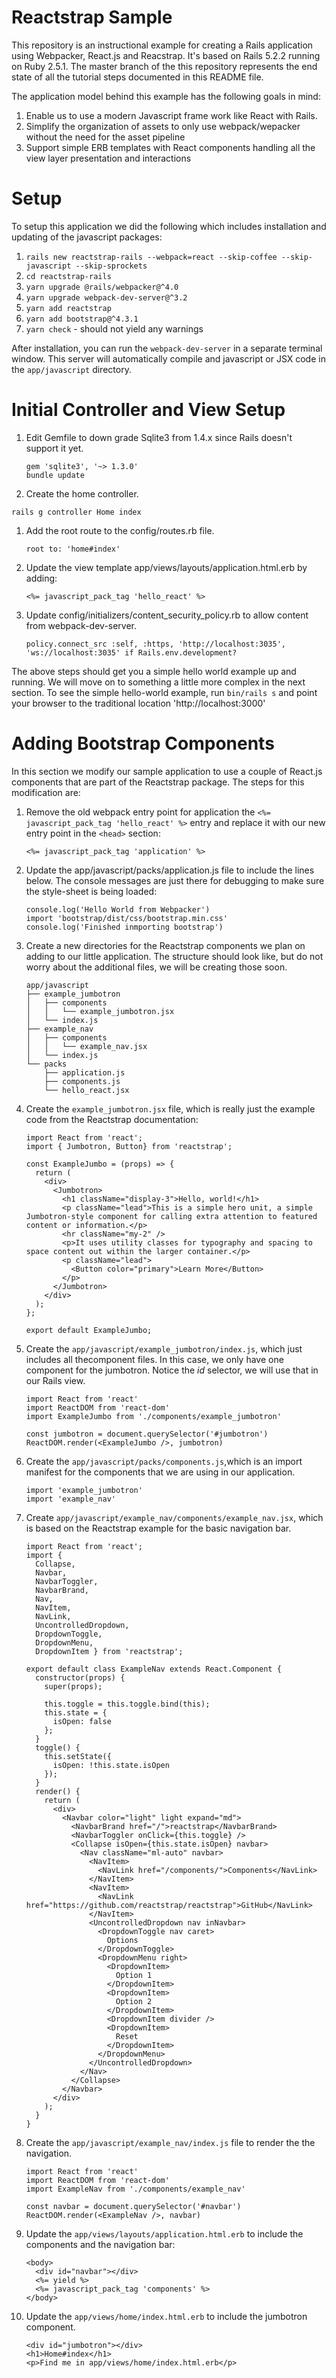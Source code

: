 # Reactstrap Sample

This repository is an instructional example for creating a Rails application
using Webpacker, React.js and Reacstrap. It's based on Rails 5.2.2 running on
Ruby 2.5.1. The master branch of the this repository represents the end state
of all the tutorial steps documented in this README file.

The application model behind this example has the following goals in mind:
1. Enable us to use a modern Javascript frame work like React with Rails.
1. Simplify the organization of assets to only use webpack/wepacker without the need for the asset pipeline
1. Support simple ERB templates with React components handling all the view layer presentation and interactions

# Setup

To setup this application we did the following which includes installation and
updating of the javascript packages:

1. `rails new reactstrap-rails --webpack=react --skip-coffee --skip-javascript --skip-sprockets`
1. `cd reactstrap-rails`
1. `yarn upgrade @rails/webpacker@^4.0`
1. `yarn upgrade webpack-dev-server@^3.2`
1. `yarn add reactstrap`
1. `yarn add bootstrap@^4.3.1`
1. `yarn check` - should not yield any warnings

After installation, you can run the `webpack-dev-server` in a separate terminal
window. This server will automatically compile and javascript or JSX code in
the `app/javascript` directory.

# Initial Controller and View Setup

1. Edit Gemfile to down grade Sqlite3 from 1.4.x since Rails doesn't support it yet.
   ```
   gem 'sqlite3', '~> 1.3.0'
   bundle update
   ```
1.  Create the home controller.
   ```
   rails g controller Home index
   ```
1. Add the root route to the config/routes.rb file.
   ```
   root to: 'home#index'
   ```
1. Update the view template app/views/layouts/application.html.erb by adding:
   ```
   <%= javascript_pack_tag 'hello_react' %>
   ```
1. Update config/initializers/content_security_policy.rb to allow content from
   webpack-dev-server.
   ```
   policy.connect_src :self, :https, 'http://localhost:3035', 'ws://localhost:3035' if Rails.env.development?
   ```
The above steps should get you a simple hello world example up and running.
We will move on to something a little more complex in the next section. To
see the simple hello-world example, run `bin/rails s` and point your browser
to the traditional location 'http://localhost:3000'

# Adding Bootstrap Components

In this section we modify our sample application to use a couple of React.js
components that are part of the Reactstrap package. The steps for this
modification are:

1. Remove the old webpack entry point for application the
   `<%= javascript_pack_tag 'hello_react' %>` entry and replace it with our
   new entry point in the `<head>` section:
   ```
   <%= javascript_pack_tag 'application' %>
   ```
1. Update the app/javascript/packs/application.js file to include the lines
   below. The console messages are just there for debugging to make sure
   the style-sheet is being loaded:
   ```
   console.log('Hello World from Webpacker')
   import 'bootstrap/dist/css/bootstrap.min.css'
   console.log('Finished inmporting bootstrap')
   ```
1. Create a new directories for the Reactstrap components we plan on adding to
   our little application. The structure should look like, but do not worry
   about the additional files, we will be creating those soon.
   ```
   app/javascript
   ├── example_jumbotron
   │   ├── components
   │   │   └── example_jumbotron.jsx
   │   └── index.js
   ├── example_nav
   │   ├── components
   │   │   └── example_nav.jsx
   │   └── index.js
   └── packs
       ├── application.js
       ├── components.js
       └── hello_react.jsx
   ```
1. Create the `example_jumbotron.jsx` file, which is really just the example
   code from the Reactstrap documentation:
   ```
   import React from 'react';
   import { Jumbotron, Button} from 'reactstrap';

   const ExampleJumbo = (props) => {
     return (
       <div>
         <Jumbotron>
           <h1 className="display-3">Hello, world!</h1>
           <p className="lead">This is a simple hero unit, a simple Jumbotron-style component for calling extra attention to featured content or information.</p>
           <hr className="my-2" />
           <p>It uses utility classes for typography and spacing to space content out within the larger container.</p>
           <p className="lead">
             <Button color="primary">Learn More</Button>
           </p>
         </Jumbotron>
       </div>
     );
   };

   export default ExampleJumbo;
   ```
1. Create the `app/javascript/example_jumbotron/index.js`, which just includes
   all thecomponent files. In this case, we only have one component for the
   jumbotron. Notice the *id* selector, we will use that in our Rails view.
   ```
   import React from 'react'
   import ReactDOM from 'react-dom'
   import ExampleJumbo from './components/example_jumbotron'

   const jumbotron = document.querySelector('#jumbotron')
   ReactDOM.render(<ExampleJumbo />, jumbotron)
   ```
1. Create the `app/javascript/packs/components.js`,which is an import manifest
   for the components that we are using in our application.
   ```
   import 'example_jumbotron'
   import 'example_nav'
   ```
1. Create `app/javascript/example_nav/components/example_nav.jsx`, which is
   based on the Reactstrap example for the basic navigation bar.
   ```
   import React from 'react';
   import {
     Collapse,
     Navbar,
     NavbarToggler,
     NavbarBrand,
     Nav,
     NavItem,
     NavLink,
     UncontrolledDropdown,
     DropdownToggle,
     DropdownMenu,
     DropdownItem } from 'reactstrap';

   export default class ExampleNav extends React.Component {
     constructor(props) {
       super(props);

       this.toggle = this.toggle.bind(this);
       this.state = {
         isOpen: false
       };
     }
     toggle() {
       this.setState({
         isOpen: !this.state.isOpen
       });
     }
     render() {
       return (
         <div>
           <Navbar color="light" light expand="md">
             <NavbarBrand href="/">reactstrap</NavbarBrand>
             <NavbarToggler onClick={this.toggle} />
             <Collapse isOpen={this.state.isOpen} navbar>
               <Nav className="ml-auto" navbar>
                 <NavItem>
                   <NavLink href="/components/">Components</NavLink>
                 </NavItem>
                 <NavItem>
                   <NavLink href="https://github.com/reactstrap/reactstrap">GitHub</NavLink>
                 </NavItem>
                 <UncontrolledDropdown nav inNavbar>
                   <DropdownToggle nav caret>
                     Options
                   </DropdownToggle>
                   <DropdownMenu right>
                     <DropdownItem>
                       Option 1
                     </DropdownItem>
                     <DropdownItem>
                       Option 2
                     </DropdownItem>
                     <DropdownItem divider />
                     <DropdownItem>
                       Reset
                     </DropdownItem>
                   </DropdownMenu>
                 </UncontrolledDropdown>
               </Nav>
             </Collapse>
           </Navbar>
         </div>
       );
     }
   }
   ```
1. Create the `app/javascript/example_nav/index.js` file to render the
   the navigation.
   ```
   import React from 'react'
   import ReactDOM from 'react-dom'
   import ExampleNav from './components/example_nav'

   const navbar = document.querySelector('#navbar')
   ReactDOM.render(<ExampleNav />, navbar)
   ```
1. Update the `app/views/layouts/application.html.erb` to include the
   components and the navigation bar:
   ```
   <body>
     <div id="navbar"></div>
     <%= yield %>
     <%= javascript_pack_tag 'components' %>
   </body>
   ```
1. Update the `app/views/home/index.html.erb` to include the jumbotron
   component.
   ```
   <div id="jumbotron"></div>
   <h1>Home#index</h1>
   <p>Find me in app/views/home/index.html.erb</p>
   ```
